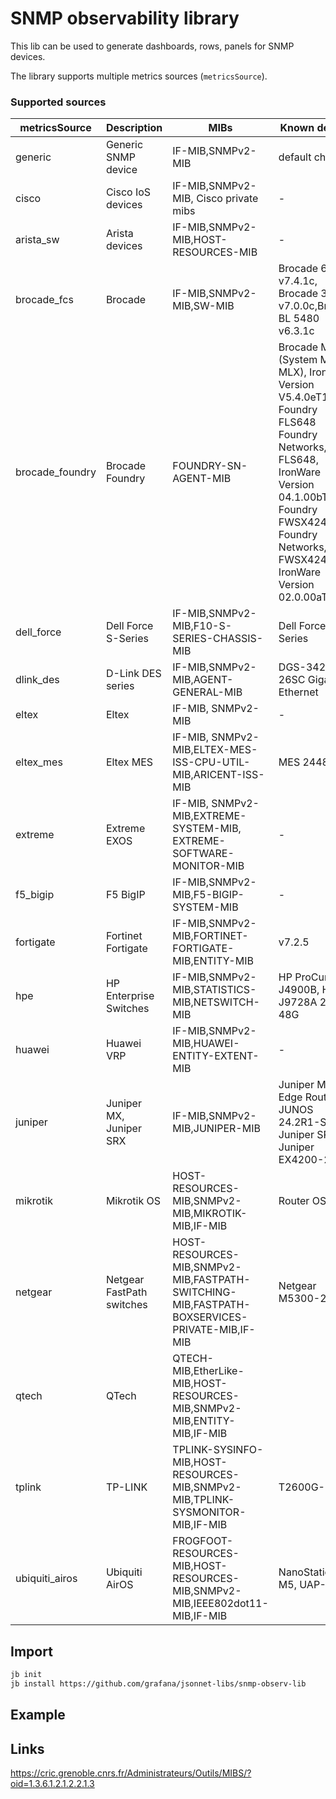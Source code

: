 # SNMP observability library

This lib can be used to generate dashboards, rows, panels for SNMP devices.

The library supports multiple metrics sources (`metricsSource`).

### Supported sources

|metricsSource|Description|MIBs|Known devices|Links|snmp_exporter modules|
|-|-|-|-|-|-|
|generic           |Generic SNMP device|IF-MIB,SNMPv2-MIB    |default choice||system,if_mib,hrDevice,hrStorage|
|cisco             | Cisco IoS devices |IF-MIB,SNMPv2-MIB, Cisco private mibs|-||system,if_mib|
|arista_sw            | Arista devices    |IF-MIB,SNMPv2-MIB,HOST-RESOURCES-MIB|-||system,if_mib,hrDevice,hrStorage,arista_sw|
|brocade_fcs       | Brocade           |IF-MIB,SNMPv2-MIB,SW-MIB|Brocade 6520 v7.4.1c, Brocade 300 v7.0.0c,Brocade BL 5480 v6.3.1c|system,if_mib|
|brocade_foundry | Brocade Foundry | FOUNDRY-SN-AGENT-MIB | Brocade MLXe (System Mode: MLX), IronWare Version V5.4.0eT163, Foundry FLS648 Foundry Networks, Inc. FLS648, IronWare Version 04.1.00bT7e1, Foundry FWSX424 Foundry Networks, Inc. FWSX424, IronWare Version 02.0.00aT1e0||system,if_mib|
|dell_force | Dell Force S-Series | IF-MIB,SNMPv2-MIB,F10-S-SERIES-CHASSIS-MIB | Dell Force S-Series ||system,if_mib|
|dlink_des | D-Link DES series | IF-MIB,SNMPv2-MIB,AGENT-GENERAL-MIB | DGS-3420-26SC Gigabit Ethernet ||system,if_mib,dlink|
|eltex | Eltex  | IF-MIB, SNMPv2-MIB | - ||system,if_mib|
|eltex_mes | Eltex MES | IF-MIB, SNMPv2-MIB,ELTEX-MES-ISS-CPU-UTIL-MIB,ARICENT-ISS-MIB | MES 2448P ||system,if_mib,eltex_mes|
|extreme | Extreme EXOS | IF-MIB, SNMPv2-MIB,EXTREME-SYSTEM-MIB, EXTREME-SOFTWARE-MONITOR-MIB | - ||system,if_mib|
|f5_bigip | F5 BigIP | IF-MIB,SNMPv2-MIB,F5-BIGIP-SYSTEM-MIB | - |https://my.f5.com/manage/s/article/K13322|system,if_mib|
|fortigate | Fortinet Fortigate | IF-MIB,SNMPv2-MIB,FORTINET-FORTIGATE-MIB,ENTITY-MIB | v7.2.5 ||system,if_mib,hrDevice,hrStorage|
|hpe | HP Enterprise Switches | IF-MIB,SNMPv2-MIB,STATISTICS-MIB,NETSWITCH-MIB | HP ProCurve J4900B, HP J9728A 2920-48G | https://support.hpe.com/hpesc/public/docDisplay?sp4ts.oid=51079&docId=emr_na-c02597344|system,if_mib|
|huawei | Huawei VRP | IF-MIB,SNMPv2-MIB,HUAWEI-ENTITY-EXTENT-MIB | - | |system,if_mib|
|juniper | Juniper MX, Juniper SRX | IF-MIB,SNMPv2-MIB,JUNIPER-MIB | Juniper MX204 Edge Router, JUNOS 24.2R1-S1.10, Juniper SRX, Juniper EX4200-24| https://www.juniper.net/documentation/us/en/software/nce/nce-srx-cluster-management-best/topics/concept/chassis-cluster-performance-monitoring.html |system,if_mib|
|mikrotik | Mikrotik OS | HOST-RESOURCES-MIB,SNMPv2-MIB,MIKROTIK-MIB,IF-MIB | Router OS 7.3 |912UAG-5HPnD,941-2nD,1100ahx2,CCR1016-12G,CCR1036-12G-4S,rb2011ua,mikrotik450g,mikrotikrb1100ah|system,if_mib,mikrotik,hrStorage,hrDevice|
|netgear | Netgear FastPath switches | HOST-RESOURCES-MIB,SNMPv2-MIB,FASTPATH-SWITCHING-MIB,FASTPATH-BOXSERVICES-PRIVATE-MIB,IF-MIB | Netgear M5300-28G | https://kb.netgear.com/24352/MIBs-for-Smart-switches |system,if_mib|
|qtech | QTech | QTECH-MIB,EtherLike-MIB,HOST-RESOURCES-MIB,SNMPv2-MIB,ENTITY-MIB,IF-MIB | | |system,if_mib|
|tplink | TP-LINK | TPLINK-SYSINFO-MIB,HOST-RESOURCES-MIB,SNMPv2-MIB,TPLINK-SYSMONITOR-MIB,IF-MIB | T2600G-28TS | https://www.tp-link.com/en/support/download/t2600g-28ts/#MIBs_Files https://www.tp-link.com/ru/support/faq/1330/ |system,if_mib|
|ubiquiti_airos | Ubiquiti AirOS | FROGFOOT-RESOURCES-MIB,HOST-RESOURCES-MIB,SNMPv2-MIB,IEEE802dot11-MIB,IF-MIB | NanoStation M5, UAP-LR |  |system,if_mib,ubiquiti_airos|

## Import

```sh
jb init
jb install https://github.com/grafana/jsonnet-libs/snmp-observ-lib
```

## Example


## Links
https://cric.grenoble.cnrs.fr/Administrateurs/Outils/MIBS/?oid=1.3.6.1.2.1.2.2.1.3